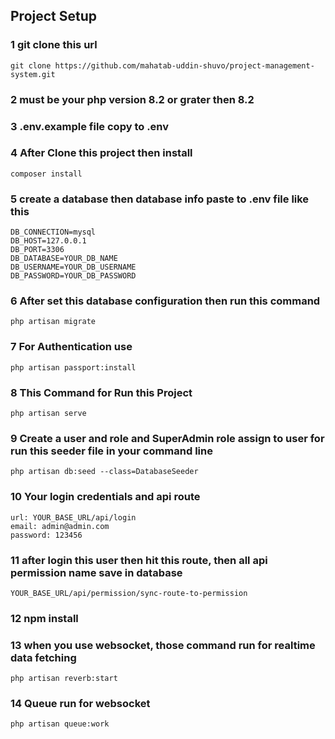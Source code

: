 ## Project Setup
### 1 git clone this url
    git clone https://github.com/mahatab-uddin-shuvo/project-management-system.git
### 2 must be your php version 8.2 or grater then 8.2
### 3 .env.example file copy to .env 
### 4 After Clone this project then install 
    composer install
### 5 create a database then database info paste to .env file like this 
    DB_CONNECTION=mysql
    DB_HOST=127.0.0.1
    DB_PORT=3306
    DB_DATABASE=YOUR_DB_NAME
    DB_USERNAME=YOUR_DB_USERNAME
    DB_PASSWORD=YOUR_DB_PASSWORD
    
### 6 After set this database configuration then run this command
    php artisan migrate
    
### 7 For Authentication use
    php artisan passport:install

### 8 This Command for Run this Project
    php artisan serve
    
### 9 Create a user and role and SuperAdmin role assign to user for run this seeder file in your command line
    php artisan db:seed --class=DatabaseSeeder 

### 10 Your login credentials and api route
    url: YOUR_BASE_URL/api/login
    email: admin@admin.com
    password: 123456
    
### 11 after login this user then hit this route, then all api permission name save in database
    YOUR_BASE_URL/api/permission/sync-route-to-permission 

### 12 npm install 
    
### 13 when you use websocket, those command run for realtime data fetching     
    php artisan reverb:start
    
### 14 Queue run for websocket
    php artisan queue:work

    

    




